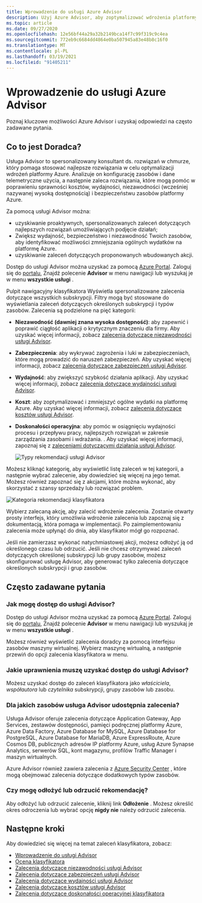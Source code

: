 ```yaml
---
title: Wprowadzenie do usługi Azure Advisor
description: Użyj Azure Advisor, aby zoptymalizować wdrożenia platformy Azure.
ms.topic: article
ms.date: 09/27/2020
ms.openlocfilehash: 12e56bf44a29a32b2149bca14f7c99f319c9c4ea
ms.sourcegitcommit: 772eb9c6684dd4864e0ba507945a83e48b8c16f0
ms.translationtype: MT
ms.contentlocale: pl-PL
ms.lasthandoff: 03/19/2021
ms.locfileid: "91405211"
---
```

# <a name="introduction-to-azure-advisor"></a>Wprowadzenie do usługi Azure Advisor

Poznaj kluczowe możliwości Azure Advisor i uzyskaj odpowiedzi na często zadawane pytania.

## <a name="what-is-advisor"></a>Co to jest Doradca?
Usługa Advisor to spersonalizowany konsultant ds. rozwiązań w chmurze, który pomaga stosować najlepsze rozwiązania w celu optymalizacji wdrożeń platformy Azure. Analizuje on konfigurację zasobów i dane telemetryczne użycia, a następnie zaleca rozwiązania, które mogą pomóc w poprawieniu sprawności kosztów, wydajności, niezawodności (wcześniej nazywanej wysoką dostępnością) i bezpieczeństwu zasobów platformy Azure.

Za pomocą usługi Advisor można:
* uzyskiwanie proaktywnych, spersonalizowanych zaleceń dotyczących najlepszych rozwiązań umożliwiających podjęcie działań; 
* Zwiększ wydajność, bezpieczeństwo i niezawodność Twoich zasobów, aby identyfikować możliwości zmniejszania ogólnych wydatków na platformę Azure.
* uzyskiwanie zaleceń dotyczących proponowanych wbudowanych akcji.

Dostęp do usługi Advisor można uzyskać za pomocą [Azure Portal](https://aka.ms/azureadvisordashboard). Zaloguj się do [portalu](https://portal.azure.com), Znajdź polecenie **Advisor** w menu nawigacji lub wyszukaj je w menu **wszystkie usługi** .

Pulpit nawigacyjny klasyfikatora Wyświetla spersonalizowane zalecenia dotyczące wszystkich subskrypcji.  Filtry mogą być stosowane do wyświetlania zaleceń dotyczących określonych subskrypcji i typów zasobów.  Zalecenia są podzielone na pięć kategorii: 

* **Niezawodność (dawniej znana wysoka dostępność)**: aby zapewnić i poprawić ciągłość aplikacji o krytycznym znaczeniu dla firmy. Aby uzyskać więcej informacji, zobacz [zalecenia dotyczące niezawodności usługi Advisor](advisor-high-availability-recommendations.md).
* **Zabezpieczenia**: aby wykrywać zagrożenia i luki w zabezpieczeniach, które mogą prowadzić do naruszeń zabezpieczeń. Aby uzyskać więcej informacji, zobacz [zalecenia dotyczące zabezpieczeń usługi Advisor](advisor-security-recommendations.md).
* **Wydajność**: aby zwiększyć szybkość działania aplikacji. Aby uzyskać więcej informacji, zobacz [zalecenia dotyczące wydajności usługi Advisor](advisor-performance-recommendations.md).
* **Koszt**: aby zoptymalizować i zmniejszyć ogólne wydatki na platformę Azure. Aby uzyskać więcej informacji, zobacz [zalecenia dotyczące kosztów usługi Advisor](advisor-cost-recommendations.md).
* **Doskonałości operacyjna**: aby pomóc w osiągnięciu wydajności procesu i przepływu pracy, najlepszych rozwiązań w zakresie zarządzania zasobami i wdrażania. . Aby uzyskać więcej informacji, zapoznaj się z [zaleceniami dotyczącymi działania usługi Advisor](advisor-operational-excellence-recommendations.md).

  ![Typy rekomendacji usługi Advisor](./media/advisor-overview/advisor-dashboard.png)

Możesz kliknąć kategorię, aby wyświetlić listę zaleceń w tej kategorii, a następnie wybrać zalecenie, aby dowiedzieć się więcej na jego temat.  Możesz również zapoznać się z akcjami, które można wykonać, aby skorzystać z szansy sprzedaży lub rozwiązać problem.

![Kategoria rekomendacji klasyfikatora](./media/advisor-overview/advisor-ha-category-example.png) 

Wybierz zalecaną akcję, aby zalecić wdrożenie zalecenia.  Zostanie otwarty prosty interfejs, który umożliwia wdrożenie zalecenia lub zapoznaj się z dokumentacją, która pomaga w implementacji.  Po zaimplementowaniu zalecenia może upłynąć do dnia, aby klasyfikator mógł go rozpoznać.

Jeśli nie zamierzasz wykonać natychmiastowej akcji, możesz odłożyć ją od określonego czasu lub odrzucić.  Jeśli nie chcesz otrzymywać zaleceń dotyczących określonej subskrypcji lub grupy zasobów, możesz skonfigurować usługę Advisor, aby generować tylko zalecenia dotyczące określonych subskrypcji i grup zasobów.

## <a name="frequently-asked-questions"></a>Często zadawane pytania

### <a name="how-do-i-access-advisor"></a>Jak mogę dostęp do usługi Advisor?
Dostęp do usługi Advisor można uzyskać za pomocą [Azure Portal](https://aka.ms/azureadvisordashboard). Zaloguj się do [portalu](https://portal.azure.com), Znajdź polecenie **Advisor** w menu nawigacji lub wyszukaj je w menu **wszystkie usługi** .

Możesz również wyświetlić zalecenia doradcy za pomocą interfejsu zasobów maszyny wirtualnej. Wybierz maszynę wirtualną, a następnie przewiń do opcji zalecenia klasyfikatora w menu. 

### <a name="what-permissions-do-i-need-to-access-advisor"></a>Jakie uprawnienia muszę uzyskać dostęp do usługi Advisor?
 
Możesz uzyskać dostęp do zaleceń klasyfikatora jako *właściciela*, *współautora* lub *czytelnika* subskrypcji, grupy zasobów lub zasobu.

### <a name="what-resources-does-advisor-provide-recommendations-for"></a>Dla jakich zasobów usługa Advisor udostępnia zalecenia?

Usługa Advisor oferuje zalecenia dotyczące Application Gateway, App Services, zestawów dostępności, pamięci podręcznej platformy Azure, Azure Data Factory, Azure Database for MySQL, Azure Database for PostgreSQL, Azure Database for MariaDB, Azure ExpressRoute, Azure Cosmos DB, publicznych adresów IP platformy Azure, usług Azure Synapse Analytics, serwerów SQL, kont magazynu, profilów Traffic Manager i maszyn wirtualnych.

Azure Advisor również zawiera zalecenia z [Azure Security Center](../security-center/security-center-recommendations.md) , które mogą obejmować zalecenia dotyczące dodatkowych typów zasobów.

### <a name="can-i-postpone-or-dismiss-a-recommendation"></a>Czy mogę odłożyć lub odrzucić rekomendację?

Aby odłożyć lub odrzucić zalecenie, kliknij link **Odłożenie** . Możesz określić okres odroczenia lub wybrać opcję **nigdy nie** należy odrzucić zalecenia.

## <a name="next-steps"></a>Następne kroki

Aby dowiedzieć się więcej na temat zaleceń klasyfikatora, zobacz:

* [Wprowadzenie do usługi Advisor](advisor-get-started.md)
* [Ocena klasyfikatora](azure-advisor-score.md)
* [Zalecenia dotyczące niezawodności usługi Advisor](advisor-high-availability-recommendations.md)
* [Zalecenia dotyczące zabezpieczeń usługi Advisor](advisor-security-recommendations.md)
* [Zalecenia dotyczące wydajności usługi Advisor](advisor-performance-recommendations.md)
* [Zalecenia dotyczące kosztów usługi Advisor](advisor-cost-recommendations.md)
* [Zalecenia dotyczące doskonałości operacyjnej klasyfikatora](advisor-operational-excellence-recommendations.md)
